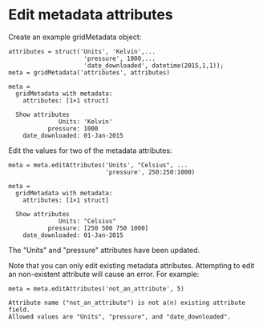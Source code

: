 # Edit metadata attributes

Create an example gridMetadata object:

```in
attributes = struct('Units', 'Kelvin',...
                     'pressure', 1000,...
                     'date_downloaded', datetime(2015,1,1));
meta = gridMetadata('attributes', attributes)
```

```out
meta = 
  gridMetadata with metadata:
    attributes: [1×1 struct]

  Show attributes
              Units: 'Kelvin'
           pressure: 1000
    date_downloaded: 01-Jan-2015
```

Edit the values for two of the metadata attributes:

```in
meta = meta.editAttributes('Units', "Celsius", ...
                           'pressure', 250:250:1000)
```

```out
meta = 
  gridMetadata with metadata:
    attributes: [1×1 struct]

  Show attributes
              Units: "Celsius"
           pressure: [250 500 750 1000]
    date_downloaded: 01-Jan-2015
```

The "Units" and "pressure" attributes have been updated.

Note that you can only edit existing metadata attributes. Attempting to edit an non-existent attribute will cause an error. For example:

```in
meta = meta.editAttributes('not_an_attribute', 5)
```

```error
Attribute name ("not_an_attribute") is not a(n) existing attribute field. 
Allowed values are "Units", "pressure", and "date_downloaded".
```
